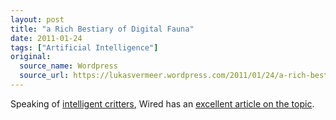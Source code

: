 ```yaml
---
layout: post
title: "a Rich Bestiary of Digital Fauna"
date: 2011-01-24
tags: ["Artificial Intelligence"]
original:
  source_name: Wordpress
  source_url: https://lukasvermeer.wordpress.com/2011/01/24/a-rich-bestiary-of-digital-fauna/
---
```


Speaking of [intelligent critters](http://lukasvermeer.wordpress.com/2010/12/17/snakes-on-a-two-dimensional-plane/), Wired has an [excellent article on the topic](http://www.wired.com/magazine/2010/12/ff_ai_essay_airevolution/).